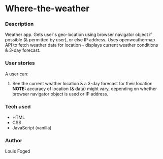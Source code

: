 # Where-the-weather

### Description
Weather app. 
Gets user's geo-location using browser navigator object if possible (& permitted by user), or else IP address.
Uses openweathermap API to fetch weather data for location - displays current weather conditions & 3-day forecast.

### User stories
A user can:
1. See the current weather location & a 3-day forecast for their location
**NOTE:** accuracy of location (& data) might vary, depending on whether browser navigator object is used or IP address.


### Tech used
- HTML
- CSS
- JavaScript (vanilla)

### Author
Louis Foged
